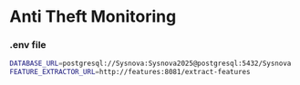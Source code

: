 # Anti Theft Monitoring

### .env file
```bash
DATABASE_URL=postgresql://Sysnova:Sysnova2025@postgresql:5432/Sysnova
FEATURE_EXTRACTOR_URL=http://features:8081/extract-features
```
